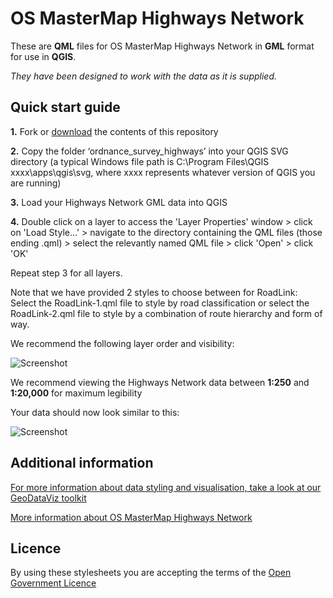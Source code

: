 # OS MasterMap Highways Network

These are **QML** files for OS MasterMap Highways Network in **GML** format for use in **QGIS**.

*They have been designed to work with the data as it is supplied.*

## Quick start guide

**1.**  Fork or [download](https://github.com/OrdnanceSurvey/OS-MasterMap-Highways-Network-stylesheets/archive/master.zip) the contents of this repository

**2.**  Copy the folder ‘ordnance_survey_highways’ into your QGIS SVG directory (a typical Windows file path is C:\Program Files\QGIS xxxx\apps\qgis\svg, where xxxx represents whatever version of QGIS you are running)

**3.**  Load your Highways Network GML data into QGIS

**4.**  Double click on a layer to access the 'Layer Properties' window > click on 'Load Style...' > navigate to the directory containing the QML files (those ending .qml) > select the relevantly named QML file > click 'Open' > click 'OK'

Repeat step 3 for all layers.

Note that we have provided 2 styles to choose between for RoadLink: Select the RoadLink-1.qml file to style by road classification or select the RoadLink-2.qml file to style by a combination of route hierarchy and form of way.

We recommend the following layer order and visibility:

  ![Screenshot](https://github.com/OrdnanceSurvey/OS-MasterMap-Highways-Network-stylesheets/blob/master/GML%20stylesheets/QGIS%20stylesheets%20(QML)/images/highways_layer_order.png )

We recommend viewing the Highways Network data between **1:250** and **1:20,000** for maximum legibility

Your data should now look similar to this: 

  ![Screenshot](https://github.com/OrdnanceSurvey/OS-MasterMap-Highways-Network-stylesheets/blob/master/GML%20stylesheets/QGIS%20stylesheets%20(QML)/images/highways_screenshot.png "Screenshot of OS MasterMap Highways Network RoadLink in the RoadLink-2 style")

## Additional information

[For more information about data styling and visualisation, take a look at our GeoDataViz toolkit](https://github.com/OrdnanceSurvey/GeoDataViz-Toolkit)

[More information about OS MasterMap Highways Network](https://www.ordnancesurvey.co.uk/business-and-government/products/os-mastermap-highways-network.html)

## Licence

By using these stylesheets you are accepting the terms of the [Open Government Licence](http://www.nationalarchives.gov.uk/doc/open-government-licence/version/3/)
